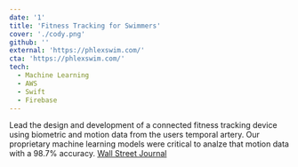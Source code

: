 ```yaml
---
date: '1'
title: 'Fitness Tracking for Swimmers'
cover: './cody.png'
github: ''
external: 'https://phlexswim.com/'
cta: 'https://phlexswim.com/'
tech:
  - Machine Learning
  - AWS
  - Swift
  - Firebase
---
```


Lead the design and development of a connected fitness tracking device using biometric and motion data from the users temporal artery. Our proprietary machine learning models were critical to analze that motion data with a 98.7% accuracy. [Wall Street Journal](https://www.wsj.com/articles/4-ways-to-become-a-better-swimmerfrom-smart-goggles-to-waterproof-headphones-11622141542)
